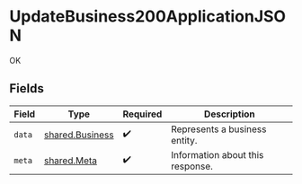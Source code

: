 # UpdateBusiness200ApplicationJSON

OK


## Fields

| Field                                              | Type                                               | Required                                           | Description                                        |
| -------------------------------------------------- | -------------------------------------------------- | -------------------------------------------------- | -------------------------------------------------- |
| `data`                                             | [shared.Business](../../models/shared/business.md) | :heavy_check_mark:                                 | Represents a business entity.                      |
| `meta`                                             | [shared.Meta](../../models/shared/meta.md)         | :heavy_check_mark:                                 | Information about this response.                   |
